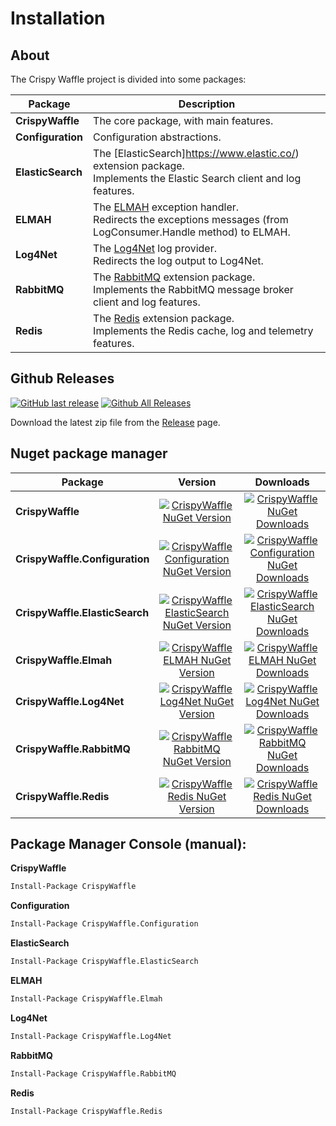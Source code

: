 # Installation

## About

The Crispy Waffle project is divided into some packages:

| Package | Description |
|---------|-------------|
| **CrispyWaffle** | The core package, with main features. |
| **Configuration** | Configuration abstractions. |
| **ElasticSearch** | The [ElasticSearch]https://www.elastic.co/) extension package.<br /> Implements the Elastic Search client and log features. |
| **ELMAH** | The [ELMAH](https://elmah.github.io/) exception handler.<br /> Redirects the exceptions messages (from LogConsumer.Handle method) to ELMAH. |
| **Log4Net** | The [Log4Net](https://github.com/apache/logging-log4net) log provider.<br /> Redirects the log output to Log4Net. |
| **RabbitMQ** | The [RabbitMQ](https://www.rabbitmq.com/) extension package.<br /> Implements the RabbitMQ message broker client and log features. |
| **Redis** | The [Redis](https://redis.io) extension package.<br /> Implements the Redis cache, log and telemetry features. |

## Github Releases

[![GitHub last release](https://img.shields.io/github/release-date/guibranco/CrispyWaffle.svg?style=flat)](https://github.com/guibranco/CrispyWaffle) [![Github All Releases](https://img.shields.io/github/downloads/guibranco/CrispyWaffle/total.svg?style=flat)](https://github.com/guibranco/CrispyWaffle)

Download the latest zip file from the [Release](https://github.com/GuiBranco/CrispyWaffle/releases) page.

## Nuget package manager

| Package | Version | Downloads |
|------------------|:-------:|:-------:|
| **CrispyWaffle** | [![CrispyWaffle NuGet Version](https://img.shields.io/nuget/v/CrispyWaffle.svg?style=flat)](https://www.nuget.org/packages/CrispyWaffle/) | [![CrispyWaffle NuGet Downloads](https://img.shields.io/nuget/dt/CrispyWaffle.svg?style=flat)](https://www.nuget.org/packages/CrispyWaffle/) |
| **CrispyWaffle.Configuration** | [![CrispyWaffle Configuration NuGet Version](https://img.shields.io/nuget/v/CrispyWaffle.Configuration.svg?style=flat)](https://www.nuget.org/packages/CrispyWaffle.Configuration/) | [![CrispyWaffle Configuration NuGet Downloads](https://img.shields.io/nuget/dt/CrispyWaffle.Configuration.svg?style=flat)](https://www.nuget.org/packages/CrispyWaffle.Configuration/) |
| **CrispyWaffle.ElasticSearch** | [![CrispyWaffle ElasticSearch NuGet Version](https://img.shields.io/nuget/v/CrispyWaffle.ElasticSearch.svg?style=flat)](https://www.nuget.org/packages/CrispyWaffle.ElasticSearch/) | [![CrispyWaffle ElasticSearch NuGet Downloads](https://img.shields.io/nuget/dt/CrispyWaffle.ElasticSearch.svg?style=flat)](https://www.nuget.org/packages/CrispyWaffle.ElasticSearch/) |
| **CrispyWaffle.Elmah** | [![CrispyWaffle ELMAH NuGet Version](https://img.shields.io/nuget/v/CrispyWaffle.Elmah.svg?style=flat)](https://www.nuget.org/packages/CrispyWaffle.Elmah/) | [![CrispyWaffle ELMAH NuGet Downloads](https://img.shields.io/nuget/dt/CrispyWaffle.Elmah.svg?style=flat)](https://www.nuget.org/packages/CrispyWaffle.Elmah/) |
| **CrispyWaffle.Log4Net** | [![CrispyWaffle Log4Net NuGet Version](https://img.shields.io/nuget/v/CrispyWaffle.Log4Net.svg?style=flat)](https://www.nuget.org/packages/CrispyWaffle.Log4Net/) | [![CrispyWaffle Log4Net NuGet Downloads](https://img.shields.io/nuget/dt/CrispyWaffle.Log4Net.svg?style=flat)](https://www.nuget.org/packages/CrispyWaffle.Log4Net/) |
| **CrispyWaffle.RabbitMQ** | [![CrispyWaffle RabbitMQ NuGet Version](https://img.shields.io/nuget/v/CrispyWaffle.RabbitMQ.svg?style=flat)](https://www.nuget.org/packages/CrispyWaffle.RabbitMQ/) | [![CrispyWaffle RabbitMQ NuGet Downloads](https://img.shields.io/nuget/dt/CrispyWaffle.RabbitMQ.svg?style=flat)](https://www.nuget.org/packages/CrispyWaffle.RabbitMQ/) |
| **CrispyWaffle.Redis** | [![CrispyWaffle Redis NuGet Version](https://img.shields.io/nuget/v/CrispyWaffle.Redis.svg?style=flat)](https://www.nuget.org/packages/CrispyWaffle.Redis/) | [![CrispyWaffle Redis NuGet Downloads](https://img.shields.io/nuget/dt/CrispyWaffle.Redis.svg?style=flat)](https://www.nuget.org/packages/CrispyWaffle.Redis/) |


## Package Manager Console (manual):

**CrispyWaffle**
```ps
Install-Package CrispyWaffle
```
**Configuration**
```ps
Install-Package CrispyWaffle.Configuration
```

**ElasticSearch**
```ps
Install-Package CrispyWaffle.ElasticSearch
```

**ELMAH**
```ps
Install-Package CrispyWaffle.Elmah
```

**Log4Net**
```ps
Install-Package CrispyWaffle.Log4Net
```

**RabbitMQ**
```ps
Install-Package CrispyWaffle.RabbitMQ
```

**Redis**
```ps
Install-Package CrispyWaffle.Redis
```
